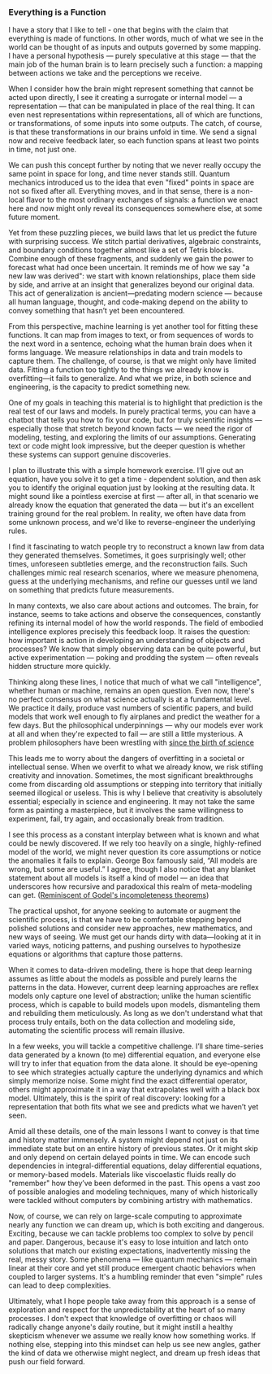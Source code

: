 ### Everything is a Function

I have a story that I like to tell - one that begins with the claim that everything is made of functions. In other words, much of what we see in the world can be thought of as inputs and outputs governed by some mapping. I have a personal hypothesis — purely speculative at this stage — that the main job of the human brain is to learn precisely such a function: a mapping between actions we take and the perceptions we receive.

When I consider how the brain might represent something that cannot be acted upon directly, I see it creating a surrogate or internal model — a representation — that can be manipulated in place of the real thing. It can even nest representations within representations, all of which are functions, or transformations, of some inputs into some outputs. The catch, of course, is that these transformations in our brains unfold in time. We send a signal now and receive feedback later, so each function spans at least two points in time, not just one.

We can push this concept further by noting that we never really occupy the same point in space for long, and time never stands still. Quantum mechanics introduced us to the idea that even "fixed" points in space are not so fixed after all. Everything moves, and in that sense, there is a non-local flavor to the most ordinary exchanges of signals: a function we enact here and now might only reveal its consequences somewhere else, at some future moment.

Yet from these puzzling pieces, we build laws that let us predict the future with surprising success. We stitch partial derivatives, algebraic constraints, and boundary conditions together almost like a set of Tetris blocks. Combine enough of these fragments, and suddenly we gain the power to forecast what had once been uncertain. It reminds me of how we say "a new law was derived": we start with known relationships, place them side by side, and arrive at an insight that generalizes beyond our original data. This act of generalization is ancient—predating modern science — because all human language, thought, and code-making depend on the ability to convey something that hasn’t yet been encountered.

From this perspective, machine learning is yet another tool for fitting these functions. It can map from images to text, or from sequences of words to the next word in a sentence, echoing what the human brain does when it forms language. We measure relationships in data and train models to capture them. The challenge, of course, is that we might only have limited data. Fitting a function too tightly to the things we already know is overfitting—it fails to generalize. And what we prize, in both science and engineering, is the capacity to predict something new.

One of my goals in teaching this material is to highlight that prediction is the real test of our laws and models. In purely practical terms, you can have a chatbot that tells you how to fix your code, but for truly scientific insights — especially those that stretch beyond known facts — we need the rigor of modeling, testing, and exploring the limits of our assumptions. Generating text or code might look impressive, but the deeper question is whether these systems can support genuine discoveries.

I plan to illustrate this with a simple homework exercise. I’ll give out an equation, have you solve it to get a time - dependent solution, and then ask you to identify the original equation just by looking at the resulting data. It might sound like a pointless exercise at first — after all, in that scenario we already know the equation that generated the data — but it's an excellent training ground for the real problem. In reality, we often have data from some unknown process, and we'd like to reverse-engineer the underlying rules.

I find it fascinating to watch people try to reconstruct a known law from data they generated themselves. Sometimes, it goes surprisingly well; other times, unforeseen subtleties emerge, and the reconstruction fails. Such challenges mimic real research scenarios, where we measure phenomena, guess at the underlying mechanisms, and refine our guesses until we land on something that predicts future measurements.

In many contexts, we also care about actions and outcomes. The brain, for instance, seems to take actions and observe the consequences, constantly refining its internal model of how the world responds. The field of embodied intelligence explores precisely this feedback loop. It raises the question: how important is action in developing an understanding of objects and processes? We know that simply observing data can be quite powerful, but active experimentation — poking and prodding the system — often reveals hidden structure more quickly.

Thinking along these lines, I notice that much of what we call "intelligence", whether human or machine, remains an open question. Even now, there's no perfect consensus on what science actually is at a fundamental level. We practice it daily, produce vast numbers of scientific papers, and build models that work well enough to fly airplanes and predict the weather for a few days. But the philosophical underpinnings — why our models ever work at all and when they're expected to fail — are still a little mysterious. A problem philosophers have been wrestling with [since the birth of science](https://en.wikipedia.org/wiki/Problem_of_induction)

This leads me to worry about the dangers of overfitting in a societal or intellectual sense. When we overfit to what we already know, we risk stifling creativity and innovation. Sometimes, the most significant breakthroughs come from discarding old assumptions or stepping into territory that initially seemed illogical or useless. This is why I believe that creativity is absolutely essential; especially in science and engineering. It may not take the same form as painting a masterpiece, but it involves the same willingness to experiment, fail, try again, and occasionally break from tradition.

I see this process as a constant interplay between what is known and what could be newly discovered. If we rely too heavily on a single, highly-refined model of the world, we might never question its core assumptions or notice the anomalies it fails to explain. George Box famously said, “All models are wrong, but some are useful.” I agree, though I also notice that any blanket statement about all models is itself a kind of model — an idea that underscores how recursive and paradoxical this realm of meta-modeling can get. ([Reminiscent of Godel's incompleteness theorems](https://en.wikipedia.org/wiki/G%C3%B6del%27s_incompleteness_theorems))

The practical upshot, for anyone seeking to automate or augment the scientific process, is that we have to be comfortable stepping beyond polished solutions and consider new approaches, new mathematics, and new ways of seeing. We must get our hands dirty with data—looking at it in varied ways, noticing patterns, and pushing ourselves to hypothesize equations or algorithms that capture those patterns.

When it comes to data-driven modeling, there is hope that deep learning assumes as little about the models as possible and purely learns the patterns in the data. However, current deep learning approaches are reflex models only capture one level of abstraction; unlike the human scientific process, which is capable to build models upon models, dismanteling them and rebuilding them meticulously. As long as we don't understand what that process truly entails, both on the data collection and modeling side, automating the scientific process will remain illusive.

In a few weeks, you will tackle a competitive challenge. I’ll share time-series data generated by a known (to me) differential equation, and everyone else will try to infer that equation from the data alone. It should be eye-opening to see which strategies actually capture the underlying dynamics and which simply memorize noise. Some might find the exact differential operator, others might approximate it in a way that extrapolates well with a black box model. Ultimately, this is the spirit of real discovery: looking for a representation that both fits what we see and predicts what we haven’t yet seen.

Amid all these details, one of the main lessons I want to convey is that time and history matter immensely. A system might depend not just on its immediate state but on an entire history of previous states. Or it might skip and only depend on certain delayed points in time. We can encode such dependencies in integral-differential equations, delay differential equations, or memory-based models. Materials like viscoelastic fluids really do "remember" how they’ve been deformed in the past. This opens a vast zoo of possible analogies and modeling techniques, many of which historically were tackled without computers by combining artistry with mathematics.

Now, of course, we can rely on large-scale computing to approximate nearly any function we can dream up, which is both exciting and dangerous. Exciting, because we can tackle problems too complex to solve by pencil and paper. Dangerous, because it's easy to lose intuition and latch onto solutions that match our existing expectations, inadvertently missing the real, messy story. Some phenomena — like quantum mechanics — remain linear at their core and yet still produce emergent chaotic behaviors when coupled to larger systems. It's a humbling reminder that even "simple" rules can lead to deep complexities.

Ultimately, what I hope people take away from this approach is a sense of exploration and respect for the unpredictability at the heart of so many processes. I don't expect that knowledge of overfitting or chaos will radically change anyone's daily routine, but it might instill a healthy skepticism whenever we assume we really know how something works. If nothing else, stepping into this mindset can help us see new angles, gather the kind of data we otherwise might neglect, and dream up fresh ideas that push our field forward.
